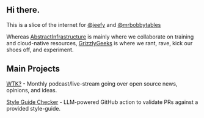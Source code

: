## Hi there.

This is a slice of the internet for [@jeefy](https://twitter.com/jeefy) and [@mrbobbytables](https://twitter.com/mrbobbytables) 

Whereas [AbstractInfrastructure](https://github.com/AbstractInfrastructure) is mainly where we collaborate on training and cloud-native resources, [GrizzlyGeeks](https://github.com/GrizzlyGeeks) is where we rant, rave, kick our shoes off, and experiment. 

## Main Projects

[WTK?](https://github.com/grizzlygeeks/wtk) - Monthly podcast/live-stream going over open source news, opinions, and ideas.

[Style Guide Checker](https://github.com/grizzlygeeks/style-guide-checker) - LLM-powered GitHub action to validate PRs against a provided style-guide.